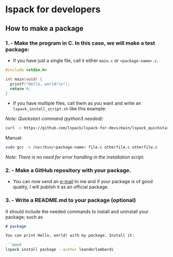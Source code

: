 # lspack for developers

## How to make a package

### 1. - Make the program in C. In this case, we will make a test package:

- If you have just a single file, call it either `main.c` or `<package-name>.c`.
```c
#include <stdio.h>

int main(void) {
  printf("Hello, world!\n");
  return 0;
}
```

- If you have multiple files, call them as you want and write an `lspack_install_script.sh` like this example:

*Note: Quickstart command (python3 needed):*
```bash
curl -s https://github.com/lspack/lspack-for-devs/main/lspack_quickstart_install_script.py | python3
```

Manual:
```bash
sudo gcc -o /usr/bin/<package-name> file.c otherfile.c otherfile.c
```
*Note: There is no need for error handling in the installation script.*






### 2. - Make a GitHub repository with your package.

- You can now send an [e-mail](mailto:leanderlombardi@gmail.com) to me and if your package is of good quality, I will publish it as an official package.






### 3. - Write a README.md to your package (optional)

It should include the needed commands to install and uninstall your package; such as

```md
# package

You can print Hello, world! with my package. Install it:

```bash
lspack install package --author leanderlombardi
```
```

